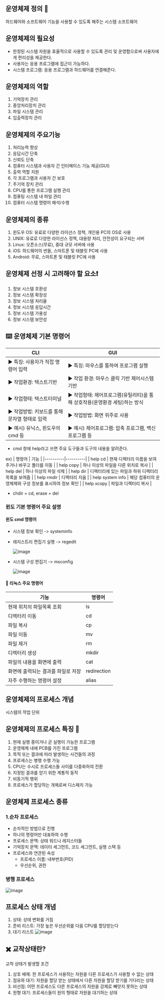 ## 운영체제 정의 🔰

하드웨어와 소프트웨어 기능을 사용할 수 있도록 해주는 시스템 소프트웨어

## 운영체제의 필요성

- 한정된 시스템 자원을 효율적으로 사용할 수 있도록 관리 및 운영함으로써 사용자에게 편리성을 제공한다.
- 사용자는 응용 프로그램에 접근이 가능하다.
- 시스템 프로그램: 응용 프로그램과 하드웨어를 연결해준다.

## 운영체제의 역할

1. 기억장치 관리
2. 중앙처리장치 관리
3. 파일 시스템 관리
4. 입출력장치 관리

## 운영체제의 주요기능

1. 처리능력 향상
2. 응답시간 단축
3. 신뢰도 단축
4. 컴퓨터 시스템과 사용자 간 인터페이스 기능 제공(GUI)
5. 출력 역할 지원
6. 각 프로그램과 사용자 간 보호
7. 주기억 장치 관리
8. CPU를 통한 프로그램 실행 관리
9. 컴퓨팅 시스템 내 파일 관리
10. 컴퓨터 시스템 명령어 해석/수행

## 운영체제의 종류

1. 윈도우 OS: 유료로 다양한 라이선스 정책, 개인용 PC의 OS로 사용
2. UNIX: 유료로 다양한 라이선스 정책, 대용량 처리, 안전성이 요구되는 서버
3. Linux: 오픈소스(무료), 중대 규모 서버에 사용 
4. iOS: 하드웨어의 번들, 스마트폰 및 태블릿 PC에 사용
5. Android: 무료, 스마트폰 및 태블릿 PC에 사용

## 운영체제 선정 시 고려해야 할 요소❗
1. 정보 시스템 호환성
2. 정보 시스템 확장성
3. 정보 시스템 처리율
4. 정보 시스템 응답시간
5. 정보 시스템 가용성
6. 정보 시스템 보안성

## ⌨️ 운영체제 기본 명령어 

| **CLI** | **GUI** |
|----------|----------|
| ▶  특징: 사용자가 직접 명령어 입력       | ▶  특징: 마우스를 통하여 프로그램 실행        |
| ▶  작업환경: 텍스트기반       | ▶  작업 환경: 마우스 클릭 기반 제어시스템 기반        |
| ▶  작업형태: 텍스트터미널       | ▶  작업형태: 제어프로그램(유틸리티)을 통해 상호작용(운영환경 세팅)하는 방식        |
| ▶  작업방법: 키보드를 통해 문자열 형태로 입력       | ▶  작업방법: 화면 위주로 사용        |
| ▶  예시) 유닉스, 윈도우의 cmd 등       | ▶  예시) 제어프로그램: 압축 프로그램, 백신 프로그램 등       |

- cmd 창에 help라고 쓰면 주요 도구들과 도구의 내용을 알려준다.

ex)
| 명령어 | 기능 |
|----------|----------|
| help cd       | 현재 디렉터리 이름을 보여주거나 바꾸고 폴더를 이동 |
| help copy       | 하나 이상의 파일을 다른 위치로 복사        |
| help del       | 하나 이상의 파일 삭제        |
| help dir       | 디렉터리에 있는 파일과 하위 디렉터리 목록을 보여줌        |
| help rmdir       | 디렉터리 지움        |
| help system info       | 해당 컴퓨터의 운영체제와 구성 정보를 표시하여 정보 확인        |
| help xcopy       | 파일과 디랙터리 복사        |

- chdir = cd, erase = del
  
### 윈도 기본 명령어 주요 설명
#### 윈도 cmd 명령어

- 시스템 정보 확인 -> systeminfo
- 레지스트리 편집기 실행 -> regedit
  
  ![image](https://github.com/user-attachments/assets/6057b7ba-b0f4-4030-9373-3f38447031b3)

- 시스템 구성 편집기 -> msconfig
  
  ![image](https://github.com/user-attachments/assets/a9703f28-d2de-4c1f-9797-c2c1e101b073)


#### 📙 리눅스 주요 명령어

| 기능 | 명령어 |
|----------|----------|
| 현재 위치의 파일목록 조회 | ls |
| 디렉터리 이동 | cd |
| 파일 복사 | cp |
| 파일 이동 | mv |
| 파일 제거 | rm |
| 디렉터리 생성 | mkdir |
| 파일의 내용을 화면에 출력 | cat |
| 화면에 출력되는 결과를 파일로 저장 | redirection |
| 자주 수행하는 명령어 설정 | alias |

## 운영체제의 프로세스 개념

시스템의 작업 단위

## 운영체제의 프로세스 특징 📒

1. 현재 실행 중이거나 곧 실행이 가능한 프로그램
2. 운영체제 내에 PCB를 가진 프로그램
3. 목적 또는 결과에 따라 발생하는 사건들의 과정
4. 프로세스는 병행 수행 가능
5. CPU는 수시로 프로세스들 사이를 다중화하여 전환
6. 지정된 결과를 얻기 위한 계통적 동작
7. 비동기적 행위
8. 프로세스가 할당하는 개체로써 디스패치 가능

## 운영체제 프로세스 종류

### 1.순차 프로세스

- 순차적인 방법으로 진행
- 하나의 명령어만 대표하여 수행
- 프로세스 문맥: 상태 워드나 레지스터들
- 기억장치 문맥: 데이터 세그먼트, 코드 세그먼트, 실행 스택 등
- 프로세스와 연관된 속성
  - 프로세스 이름: 내부번호(PID)
  - 우선순위, 권한

### 병행 프로세스
![image](https://github.com/user-attachments/assets/4a9948be-8454-45b8-ad98-b3a418dbe04f)

## 프로세스 상태 개념

1. 상태: 상태 변화를 거침
2. 준비 리스트: 가장 높은 우선순위를 다음 CPU를 할당받는다
3. 대기 리스트
![image](https://github.com/user-attachments/assets/206213b3-bdaf-4ed2-92bd-9ec5e35f77ea)

## ✖️ 교착상태란?

교착 상태가 발생할 조건
1. 상호 배제:  한 프로세스가 사용하는 자원을 다른 프로세스가 사용할 수 없는 상태
2. 점유와 대기: 자원을 할당 받는 상태에서 다른 자원을 할당 받기를 기다리는 상태
3. 비선점: 어떤 프로세스도 다른 프로세스의 자원을 강제로 빼앗지 못하는 상태
4. 원형 대기: 프로세스들이 원의 형태로 자원을 대기하는 상태
